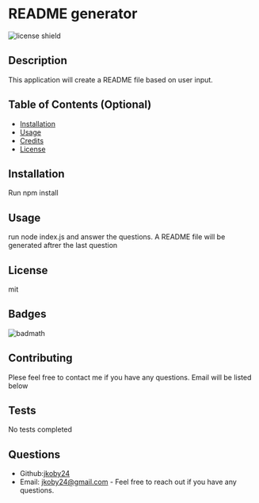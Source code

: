 # README generator
![license shield](https://img.shields.io/badge/License-mit-blueviolet.svg)
## Description
This application will create a README file based on user input.
## Table of Contents (Optional)
* [Installation](#installation)
* [Usage](#usage)
* [Credits](#credits)
* [License](#license)
## Installation
Run npm install 
## Usage
run node index.js and answer the questions. A README file will be generated aftrer the last question 
## License
mit
## Badges
![badmath](https://img.shields.io/github/languages/top/nielsenjared/badmath)
## Contributing 
Plese feel free to contact me if you have any questions. Email will be listed below 
## Tests
No tests completed 
## Questions
* Github:[jkoby24](http://github.com/jkoby24 "Visit me on GitHub")
* Email: jkoby24@gmail.com - Feel free to reach out if you have any questions.
